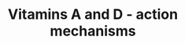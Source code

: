 ---
annotations:
- id: CL:0000182
  parent: native cell
  type: Cell Type Ontology
  value: hepatocyte
- id: CL:1000497
  parent: animal cell
  type: Cell Type Ontology
  value: kidney cell
- id: PW:0001013
  parent: signaling pathway
  type: Pathway Ontology
  value: vitamin D signaling pathway
- id: PW:0001011
  parent: classic metabolic pathway
  type: Pathway Ontology
  value: vitamin D metabolic pathway
- id: PW:0001116
  parent: signaling pathway
  type: Pathway Ontology
  value: vitamin A and metabolites signaling pathway
authors:
- Susan
- Khanspers
- AlexanderPico
- MaintBot
- Eweitz
citedin:
- link: PMC11768370
  title: 'Etodolac Single Dose Metabolic Profile Elucidation: Pharmacokinetics and
    Adverse Events in Healthy Volunteers (2025)'
communities:
- ONTOX
description: 'The active forms of vitamins A and D both activate nuclear receptors.
  The generation of the vitamin metabolites and their role in the activation of the
  nuclear receptors is shown in the pathway. '
last-edited: 2025-02-21
ndex: d5b4c405-8b6a-11eb-9e72-0ac135e8bacf
organisms:
- Homo sapiens
redirect_from:
- /index.php/Pathway:WP4342
- /instance/WP4342
- /instance/WP4342_r136783
revision: r136783
schema-jsonld:
- '@context': https://schema.org/
  '@id': https://wikipathways.github.io/pathways/WP4342.html
  '@type': Dataset
  creator:
    '@type': Organization
    name: WikiPathways
  description: 'The active forms of vitamins A and D both activate nuclear receptors.
    The generation of the vitamin metabolites and their role in the activation of
    the nuclear receptors is shown in the pathway. '
  keywords:
  - 1,25(OH)2D3
  - 25(OH)D3
  - 7-Dehydrocholesterol
  - 9-cis-Retinoic acid
  - ATRA
  - Beta-carotene
  - Previtamin D3
  - RAR
  - RXR
  - Retinal
  - Retinol (vit A)
  - VDR
  - Vitamin D3
  license: CC0
  name: Vitamins A and D - action mechanisms
seo: CreativeWork
title: Vitamins A and D - action mechanisms
wpid: WP4342
---